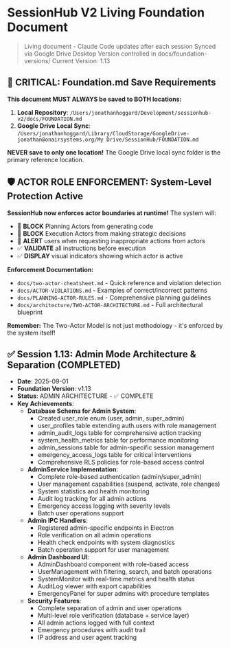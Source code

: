 # SessionHub V2 Living Foundation Document

> Living document - Claude Code updates after each session
> Synced via Google Drive Desktop
> Version controlled in docs/foundation-versions/
> Current Version: 1.13

## 🚨 CRITICAL: Foundation.md Save Requirements

**This document MUST ALWAYS be saved to BOTH locations:**
1. **Local Repository**: `/Users/jonathanhoggard/Development/sessionhub-v2/docs/FOUNDATION.md`
2. **Google Drive Local Sync**: `/Users/jonathanhoggard/Library/CloudStorage/GoogleDrive-jonathan@onairsystems.org/My Drive/SessionHub/FOUNDATION.md`

**NEVER save to only one location!** The Google Drive local sync folder is the primary reference location.

## 🛡️ ACTOR ROLE ENFORCEMENT: System-Level Protection Active

**SessionHub now enforces actor boundaries at runtime!** The system will:
- 🚨 **BLOCK** Planning Actors from generating code
- 🚨 **BLOCK** Execution Actors from making strategic decisions
- 🚨 **ALERT** users when requesting inappropriate actions from actors
- ✅ **VALIDATE** all instructions before execution
- ✅ **DISPLAY** visual indicators showing which actor is active

**Enforcement Documentation:**
- `docs/two-actor-cheatsheet.md` - Quick reference and violation detection
- `docs/ACTOR-VIOLATIONS.md` - Examples of correct/incorrect patterns
- `docs/PLANNING-ACTOR-RULES.md` - Comprehensive planning guidelines
- `docs/architecture/TWO-ACTOR-ARCHITECTURE.md` - Full architectural blueprint

**Remember:** The Two-Actor Model is not just methodology - it's enforced by the system itself!

## ✅ Session 1.13: Admin Mode Architecture & Separation (COMPLETED)
- **Date**: 2025-09-01
- **Foundation Version**: v1.13
- **Status**: ADMIN ARCHITECTURE - ✅ COMPLETE
- **Key Achievements**:
  - **Database Schema for Admin System**:
    - Created user_role enum (user, admin, super_admin) 
    - user_profiles table extending auth.users with role management
    - admin_audit_logs table for comprehensive action tracking
    - system_health_metrics table for performance monitoring
    - admin_sessions table for admin-specific session management
    - emergency_access_logs table for critical interventions
    - Comprehensive RLS policies for role-based access control
  - **AdminService Implementation**:
    - Complete role-based authentication (admin/super_admin)
    - User management capabilities (suspend, activate, role changes)
    - System statistics and health monitoring
    - Audit log tracking for all admin actions
    - Emergency access logging with severity levels
    - Batch user operations support
  - **Admin IPC Handlers**:
    - Registered admin-specific endpoints in Electron
    - Role verification on all admin operations
    - Health check endpoints with system diagnostics
    - Batch operation support for user management
  - **Admin Dashboard UI**:
    - AdminDashboard component with role-based access
    - UserManagement with filtering, search, and batch operations
    - SystemMonitor with real-time metrics and health status
    - AuditLog viewer with export capabilities
    - EmergencyPanel for super admins with procedure templates
  - **Security Features**:
    - Complete separation of admin and user operations
    - Multi-level role verification (database + service layer)
    - All admin actions logged with full context
    - Emergency procedures with audit trail
    - IP address and user agent tracking